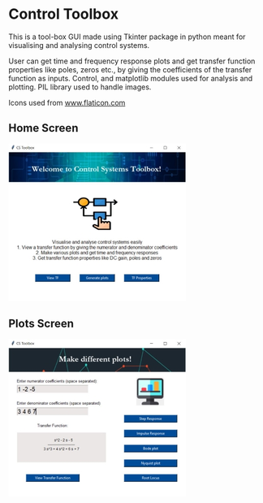 # Control Toolbox
This is a tool-box GUI made using Tkinter package in python meant for visualising and analysing control systems.

User can get time and frequency response plots and get transfer function properties like poles, zeros etc., by giving the coefficients of the transfer function as inputs.
Control, and matplotlib modules used for analysis and plotting. PIL library used to handle images.

Icons used from www.flaticon.com 

## Home Screen

![](Images/Main.JPG)

## Plots Screen

![](Images/Plots.JPG)
